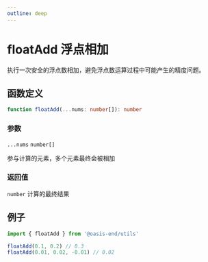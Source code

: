 ```yaml
---
outline: deep
---
```


# floatAdd 浮点相加

执行一次安全的浮点数相加，避免浮点数运算过程中可能产生的精度问题。

## 函数定义

```typescript
function floatAdd(...nums: number[]): number 
```

### 参数

`...nums` `number[]`

参与计算的元素，多个元素最终会被相加

### 返回值

`number` 计算的最终结果

## 例子

```ts
import { floatAdd } from '@oasis-end/utils'

floatAdd(0.1, 0.2) // 0.3
floatAdd(0.01, 0.02, -0.01) // 0.02
```

